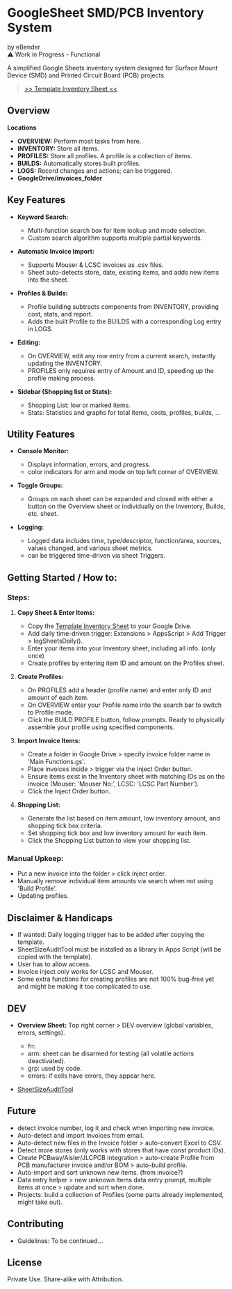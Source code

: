 # GoogleSheet SMD/PCB Inventory System

by eBender  
⚠️ Work in Progress - Functional  


A simplified Google Sheets inventory system designed for Surface Mount Device (SMD) and Printed Circuit Board (PCB) projects.


>[>> Template Inventory Sheet <<](https://docs.google.com/spreadsheets/d/1COGIPqjvaSmpCLZWWQLtgucSimMKeokUlRZeDGTBkdY)

## Overview  

**Locations**
- **OVERVIEW:** Perform most tasks from here.
- **INVENTORY:** Store all items.
- **PROFILES:** Store all profiles. A profile is a collection of items.
- **BUILDS:** Automatically stores built profiles.
- **LOGS:** Record changes and actions; can be triggered.
- **GoogleDrive/invoices_folder**

## Key Features

- **Keyword Search:**
  - Multi-function search box for item lookup and mode selection.
  - Custom search algorithm supports multiple partial keywords.

- **Automatic Invoice Import:**
  - Supports Mouser & LCSC invoices as .csv files.
  - Sheet auto-detects store, date, existing items, and adds new items into the sheet.

- **Profiles & Builds:**
  - Profile building subtracts components from INVENTORY, providing cost, stats, and report.
  - Adds the built Profile to the BUILDS with a corresponding Log entry in LOGS.

- **Editing:**
  - On OVERVIEW, edit any row entry from a current search, instantly updating the INVENTORY.
  - PROFILES only requires entry of Amount and ID, speeding up the profile making process.

- **Sidebar (Shopping list or Stats):**
  - Shopping List: low or marked items.
  - Stats: Statistics and graphs for total items, costs, profiles, builds, ...

## Utility Features

- **Console Monitor:**
  - Displays information, errors, and progress. 
  - color indicators for arm and mode on top left corner of OVERVIEW.

- **Toggle Groups:**
  - Groups on each sheet can be expanded and closed with either a button on the Overview sheet or individually on the Inventory, Builds, etc. sheet.

- **Logging:**
  - Logged data includes time, type/descriptor, function/area, sources, values changed, and various sheet metrics.
  - can be triggered time-driven via sheet Triggers.



## Getting Started / How to:

### Steps:

1. **Copy Sheet & Enter Items:**
   - Copy the [Template Inventory Sheet](https://docs.google.com/spreadsheets/d/1COGIPqjvaSmpCLZWWQLtgucSimMKeokUlRZeDGTBkdY) to your Google Drive.
   - Add daily time-driven trigger: Extensions > AppsScript > Add Trigger > logSheetsDaily().
   - Enter your items into your Inventory sheet, including all info. (only once)
   - Create profiles by entering item ID and amount on the Profiles sheet.

2. **Create Profiles:**
   - On PROFILES add a header (profile name) and enter only ID and amount of each item.
   - On OVERVIEW enter your Profile name into the search bar to switch to Profile mode.
   - Click the BUILD PROFILE button, follow prompts. Ready to physically assemble your profile using specified components.

3. **Import Invoice Items:**
   - Create a folder in Google Drive > specify invoice folder name in 'Main Functions.gs'.
   - Place invoices inside > trigger via the Inject Order button.
   - Ensure items exist in the Inventory sheet with matching IDs as on the invoice (Mouser: 'Mouser No:', LCSC: 'LCSC Part Number').
   - Click the Inject Order button.

4. **Shopping List:**
   - Generate the list based on item amount, low inventory amount, and shopping tick box criteria.
   - Set shopping tick box and low inventory amount for each item.
   - Click the Shopping List button to view your shopping list.

### Manual Upkeep:

- Put a new invoice into the folder > click inject order.
- Manually remove individual item amounts via search when not using 'Build Profile'.
- Updating profiles.


## Disclaimer & Handicaps

- If wanted: Daily logging trigger has to be added after copying the template.
- SheetSizeAuditTool must be installed as a library in Apps Script (will be copied with the template).
- User has to allow access.
- Invoice inject only works for LCSC and Mouser.
- Some extra functions for creating profiles are not 100% bug-free yet and might be making it too complicated to use.


## DEV

- **Overview Sheet:** Top right corner > DEV overview (global variables, errors, settings).
  - fn:
  - arm: sheet can be disarmed for testing (all volatile actions deactivated).
  - grp: used by code.
  - errors: if cells have errors, they appear here.

- [SheetSizeAuditTool](https://docs.google.com/spreadsheets/d/1myUQEsA9oBNqigG8VdQnsoAnKoohFrl_wG5S7znHjAk/edit?usp=sharing)


## Future

- detect invoice number, log it and check when importing new invoice.
- Auto-detect and import Invoices from email.
- Auto-detect new files in the Invoice folder > auto-convert Excel to CSV.
- Detect more stores (only works with stores that have const product IDs).
- Create PCBway/Aisler/JLCPCB integration > auto-create Profile from PCB manufacturer invoice and/or BOM > auto-build profile.
- Auto-import and sort unknown new items. (from invoice?)
- Data entry helper > new unknown items data entry prompt, multiple items at once > update and sort when done.
- Projects: build a collection of Profiles (some parts already implemented, might take out).


## Contributing

- Guidelines: To be continued...


## License

Private Use. Share-alike with Attribution.
